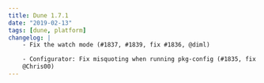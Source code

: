 ```yaml
---
title: Dune 1.7.1
date: "2019-02-13"
tags: [dune, platform]
changelog: |
    - Fix the watch mode (#1837, #1839, fix #1836, @diml)

    - Configurator: Fix misquoting when running pkg-config (#1835, fix #1833,
    @Chris00)
---
```

